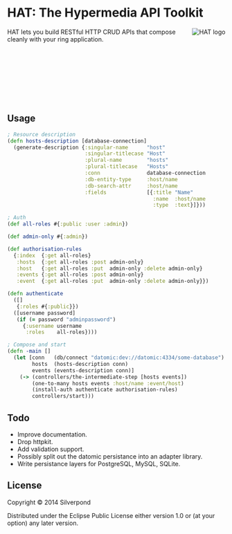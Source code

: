 # HAT: The Hypermedia API Toolkit

<img src="http://i.imgur.com/jwc0hRy.jpg"
 alt="HAT logo" title="Hypermedia API toolkit" align="right" />

HAT  lets you build RESTful HTTP CRUD APIs that compose cleanly with your ring
application.

<br />
<br />
<br />
<br />
<br />
<br />
<br />

## Usage

```clojure
; Resource description
(defn hosts-description [database-connection]
  (generate-description {:singular-name      "host"
                         :singular-titlecase "Host"
                         :plural-name        "hosts"
                         :plural-titlecase   "Hosts"
                         :conn               database-connection
                         :db-entity-type     :host/name
                         :db-search-attr     :host/name
                         :fields             [{:title "Name"
                                               :name  :host/name
                                               :type  :text}]}))

; Auth
(def all-roles #{:public :user :admin})

(def admin-only #{:admin})

(def authorisation-rules
  {:index  {:get all-roles}
   :hosts  {:get all-roles :post admin-only}
   :host   {:get all-roles :put  admin-only :delete admin-only}
   :events {:get all-roles :post admin-only}
   :event  {:get all-roles :put  admin-only :delete admin-only}})

(defn authenticate
  ([]
   {:roles #{:public}})
  ([username password]
   (if (= password "adminpassword")
     {:username username
      :roles    all-roles})))

; Compose and start
(defn -main []
  (let [conn   (db/connect "datomic:dev://datomic:4334/some-database")
        hosts  (hosts-description conn)
        events (events-description conn)]
    (-> (controllers/the-intermediate-step [hosts events])
        (one-to-many hosts events :host/name :event/host)
        (install-auth authenticate authorisation-rules)
        controllers/start)))
```

## Todo

- Improve documentation.
- Drop httpkit.
- Add validation support.
- Possibly split out the datomic persistance into an adapter library.
- Write persistance layers for PostgreSQL, MySQL, SQLite.

## License

Copyright © 2014 Silverpond

Distributed under the Eclipse Public License either version 1.0 or (at
your option) any later version.

